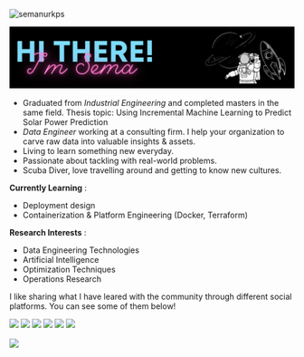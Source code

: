 <p align="left"> <img src="https://komarev.com/ghpvc/?username=semanurkps" alt="semanurkps" /> </p>

<img src= "https://github.com/semanurkps/semanurkps/blob/main/github.PNG" />

- Graduated from *Industrial Engineering* and completed masters in the same field. Thesis topic: Using Incremental Machine Learning to Predict Solar Power Prediction
- *Data Engineer* working at a consulting firm. I help your organization to carve raw data into valuable insights & assets. 
- Living to learn something new everyday. 
- Passionate about tackling with real-world problems.
- Scuba Diver, love travelling around and getting to know new cultures.

**Currently Learning** :
- Deployment design
- Containerization & Platform Engineering (Docker, Terraform)

**Research Interests** : 
- Data Engineering Technologies
- Artificial Intelligence
- Optimization Techniques
- Operations Research

I like sharing what I have leared with the community through different social platforms. You can see some of them below!

[![](https://img.shields.io/badge/linkedin-%230077B5.svg?&style=flat&logo=linkedin&logoColor=white)](https://www.linkedin.com/in/semanurkapusizoglu/)
[![](https://img.shields.io/badge/Medium-%2312100E.svg?&style=flat&logo=medium&logoColor=white)](https://medium.com/@semanurkps)
[![](https://img.shields.io/badge/Data%20Science%20Earth-%2312100E.svg?&style=flat)](https://www.datasciencearth.com/author/semanurkps/)
[![](https://img.shields.io/badge/-Hackerrank-2EC866?style=flat&logo=HackerRank&logoColor=white)](https://www.hackerrank.com/semanurkps)
[![](https://img.shields.io/badge/Kaggle-%2312100E.svg?&style=flat&logo=kaggle&logoColor=white)](https://www.kaggle.com/semanurkps)
[![](https://img.shields.io/badge/Email-semanurkps%40gmail.com-blue)](mailto:semanurkps@gmail.com)
  
<img align='center' src="https://github-readme-stats.vercel.app/api?username=semanurkps&show_icons=true">

